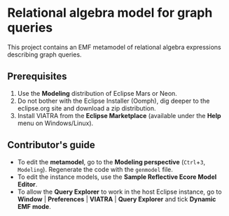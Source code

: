 # Relational algebra model for graph queries

This project contains an EMF metamodel of relational algebra expressions describing graph queries. 

## Prerequisites

1. Use the **Modeling** distribution of Eclipse Mars or Neon.
2. Do not bother with the Eclipse Installer (Oomph), dig deeper to the eclipse.org site and download a zip distribution.
3. Install VIATRA from the **Eclipse Marketplace** (available under the **Help** menu on Windows/Linux).

## Contributor's guide

* To edit the **metamodel**, go to the **Modeling perspective** (`Ctrl`+`3`, `Modeling`). Regenerate the code with the `genmodel` file.
* To edit the instance models, use the **Sample Reflective Ecore Model Editor**.
* To allow the **Query Explorer** to work in the host Eclipse instance, go to **Window** | **Preferences** | **VIATRA** | **Query Explorer** and tick **Dynamic EMF mode**.
